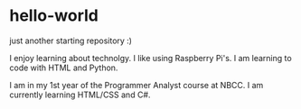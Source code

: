 # hello-world
just another starting repository :)

I enjoy learning about technolgy. I like using Raspberry Pi's. I am learning to code with HTML and Python.

I am in my 1st year of the Programmer Analyst course at NBCC. I am currently learning HTML/CSS and C#. 
